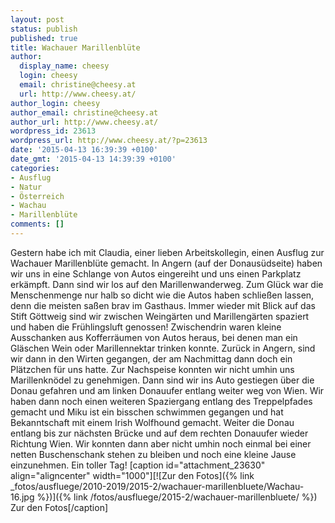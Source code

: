 ```yaml
---
layout: post
status: publish
published: true
title: Wachauer Marillenblüte
author:
  display_name: cheesy
  login: cheesy
  email: christine@cheesy.at
  url: http://www.cheesy.at/
author_login: cheesy
author_email: christine@cheesy.at
author_url: http://www.cheesy.at/
wordpress_id: 23613
wordpress_url: http://www.cheesy.at/?p=23613
date: '2015-04-13 16:39:39 +0100'
date_gmt: '2015-04-13 14:39:39 +0100'
categories:
- Ausflug
- Natur
- Österreich
- Wachau
- Marillenblüte
comments: []
---
```

Gestern habe ich mit Claudia, einer lieben Arbeitskollegin, einen Ausflug zur Wachauer Marillenblüte gemacht. In Angern (auf der Donausüdseite) haben wir uns in eine Schlange von Autos eingereiht und uns einen Parkplatz erkämpft. Dann sind wir los auf den Marillenwanderweg. Zum Glück war die Menschenmenge nur halb so dicht wie die Autos haben schließen lassen, denn die meisten saßen brav im Gasthaus.
Immer wieder mit Blick auf das Stift Göttweig sind wir zwischen Weingärten und Marillengärten spaziert und haben die Frühlingsluft genossen! Zwischendrin waren kleine Ausschanken aus Kofferräumen von Autos heraus, bei denen man ein Gläschen Wein oder Marillennektar trinken konnte.
Zurück in Angern, sind wir dann in den Wirten gegangen, der am Nachmittag dann doch ein Plätzchen für uns hatte. Zur Nachspeise konnten wir nicht umhin uns Marillenknödel zu genehmigen. Dann sind wir ins Auto gestiegen über die Donau gefahren und am linken Donauufer entlang weiter weg von Wien. Wir haben dann noch einen weiteren Spaziergang entlang des Treppelpfades gemacht und Miku ist ein bisschen schwimmen gegangen und hat Bekanntschaft mit einem Irish Wolfhound gemacht.
Weiter die Donau entlang bis zur nächsten Brücke und auf dem rechten Donauufer wieder Richtung Wien. Wir konnten dann aber nicht umhin noch einmal bei einer netten Buschenschank stehen zu bleiben und noch eine kleine Jause einzunehmen.
Ein toller Tag!
[caption id="attachment\_23630" align="aligncenter" width="1000"][![Zur den Fotos]({% link _fotos/ausfluege/2010-2019/2015-2/wachauer-marillenbluete/Wachau-16.jpg %})]({% link /fotos/ausfluege/2015-2/wachauer-marillenbluete/ %}) Zur den Fotos[/caption]
